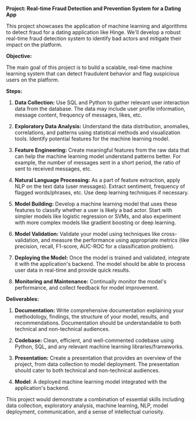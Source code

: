 **Project: Real-time Fraud Detection and Prevention System for a Dating App**

This project showcases the application of machine learning and algorithms to detect fraud for a dating application like Hinge. We'll develop a robust real-time fraud detection system to identify bad actors and mitigate their impact on the platform.

**Objective:**

The main goal of this project is to build a scalable, real-time machine learning system that can detect fraudulent behavior and flag suspicious users on the platform.

**Steps:**

1. **Data Collection:** Use SQL and Python to gather relevant user interaction data from the database. The data may include user profile information, message content, frequency of messages, likes, etc.

2. **Exploratory Data Analysis:** Understand the data distribution, anomalies, correlations, and patterns using statistical methods and visualization tools. Identify potential features for the machine learning model.

3. **Feature Engineering:** Create meaningful features from the raw data that can help the machine learning model understand patterns better. For example, the number of messages sent in a short period, the ratio of sent to received messages, etc.

4. **Natural Language Processing:** As a part of feature extraction, apply NLP on the text data (user messages). Extract sentiment, frequency of flagged words/phrases, etc. Use deep learning techniques if necessary.

5. **Model Building:** Develop a machine learning model that uses these features to classify whether a user is likely a bad actor. Start with simpler models like logistic regression or SVMs, and also experiment with more complex models like gradient boosting or deep learning.

6. **Model Validation:** Validate your model using techniques like cross-validation, and measure the performance using appropriate metrics (like precision, recall, F1-score, AUC-ROC for a classification problem). 

7. **Deploying the Model:** Once the model is trained and validated, integrate it with the application's backend. The model should be able to process user data in real-time and provide quick results. 

8. **Monitoring and Maintenance:** Continually monitor the model's performance, and collect feedback for model improvement. 

**Deliverables:**

1. **Documentation:** Write comprehensive documentation explaining your methodology, findings, the structure of your model, results, and recommendations. Documentation should be understandable to both technical and non-technical audiences.

2. **Codebase:** Clean, efficient, and well-commented codebase using Python, SQL, and any relevant machine learning libraries/frameworks.

3. **Presentation:** Create a presentation that provides an overview of the project, from data collection to model deployment. The presentation should cater to both technical and non-technical audiences.

4. **Model**: A deployed machine learning model integrated with the application's backend.

This project would demonstrate a combination of essential skills including data collection, exploratory analysis, machine learning, NLP, model deployment, communication, and a sense of intellectual curiosity.
